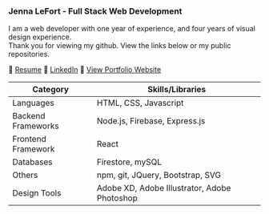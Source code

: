 ### Jenna LeFort - Full Stack Web Development

I am a web developer with one year of experience, and four years of visual design experience.  
Thank you for viewing my github. View the links below or my public repositories.

 :round_pushpin: [Resume](https://drive.google.com/file/d/136lj6vQeFMrWt-fcyt38NDDEckYwRQsx/view?usp=sharing)
 :round_pushpin: [LinkedIn](https://www.linkedin.com/in/jennalefort)
 :round_pushpin: [View Portfolio Website](https://www.jennalefort.com/)  


| Category | Skills/Libraries |
| --- | --- |
| Languages | HTML, CSS, Javascript |
| Backend Frameworks | Node.js, Firebase, Express.js |
| Frontend Framework | React |
| Databases | Firestore, mySQL |
| Others | npm, git, JQuery, Bootstrap, SVG |
| Design Tools | Adobe XD, Adobe Illustrator, Adobe Photoshop |


